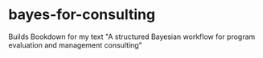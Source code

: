 # bayes-for-consulting
Builds Bookdown for my text "A structured Bayesian workflow for program evaluation and management consulting"
